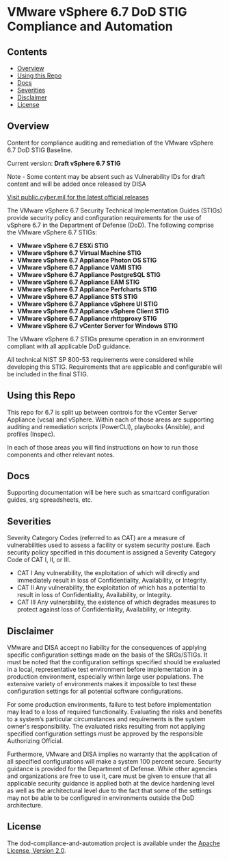 # VMware vSphere 6.7 DoD STIG Compliance and Automation

## Contents
- [Overview](#overview)
- [Using this Repo](#using-this-repo)
- [Docs](#docs)
- [Severities](#severties)
- [Disclaimer](#disclaimer)
- [License](#license)

## Overview
Content for compliance auditing and remediation of the VMware vSphere 6.7 DoD STIG Baseline.

Current version: **Draft vSphere 6.7 STIG**  

Note - Some content may be absent such as Vulnerability IDs for draft content and will be added once released by DISA  

[Visit public.cyber.mil for the latest official releases](https://public.cyber.mil/stigs/)

The VMware vSphere 6.7 Security Technical Implementation Guides (STIGs) provide security policy and configuration requirements for the use of vSphere 6.7 in the Department of Defense (DoD). The following comprise the VMware vSphere 6.7 STIGs:

- **VMware vSphere 6.7 ESXi STIG**
- **VMware vSphere 6.7 Virtual Machine STIG**
- **VMware vSphere 6.7 Appliance Photon OS STIG**
- **VMware vSphere 6.7 Appliance VAMI STIG**
- **VMware vSphere 6.7 Appliance PostgreSQL STIG**
- **VMware vSphere 6.7 Appliance EAM STIG**
- **VMware vSphere 6.7 Appliance Perfcharts STIG**
- **VMware vSphere 6.7 Appliance STS STIG**
- **VMware vSphere 6.7 Appliance vSphere UI STIG**
- **VMware vSphere 6.7 Appliance vSphere Client STIG**
- **VMware vSphere 6.7 Appliance rhttpproxy STIG**
- **VMware vSphere 6.7 vCenter Server for Windows STIG**

The VMware vSphere 6.7 STIGs presume operation in an environment compliant with all applicable DoD guidance.

All technical NIST SP 800-53 requirements were considered while developing this STIG. Requirements that are applicable and configurable will be included in the final STIG.

## Using this Repo

This repo for 6.7 is split up between controls for the vCenter Server Appliance (vcsa) and vSphere.  Within each of those areas are supporting auditing and remediation scripts (PowerCLI), playbooks (Ansible), and profiles (Inspec).  

In each of those areas you will find instructions on how to run those components and other relevant notes.  

## Docs

Supporting documentation will be here such as smartcard configuration guides, srg spreadsheets, etc.

## Severities

Severity Category Codes (referred to as CAT) are a measure of vulnerabilities used to assess a facility or system security posture. Each security policy specified in this document is assigned a Severity Category Code of CAT I, II, or III.

- CAT I Any vulnerability, the exploitation of which will directly and immediately result in loss of Confidentiality, Availability, or Integrity.
- CAT II Any vulnerability, the exploitation of which has a potential to result in loss of Confidentiality, Availability, or Integrity.
- CAT III Any vulnerability, the existence of which degrades measures to protect against loss of Confidentiality, Availability, or Integrity.

## Disclaimer

VMware and DISA accept no liability for the consequences of applying specific configuration settings made on the basis of the SRGs/STIGs. It must be noted that the configuration settings specified should be evaluated in a local, representative test environment before implementation in a production environment, especially within large user populations. The extensive variety of environments makes it impossible to test these configuration settings for all potential software configurations.

For some production environments, failure to test before implementation may lead to a loss of required functionality. Evaluating the risks and benefits to a system’s particular circumstances and requirements is the system owner's responsibility. The evaluated risks resulting from not applying specified configuration settings must be approved by the responsible Authorizing Official.

Furthermore, VMware and DISA implies no warranty that the application of all specified configurations will make a system 100 percent secure. Security guidance is provided for the Department of Defense. While other agencies and organizations are free to use it, care must be given to ensure that all applicable security guidance is applied both at the device hardening level as well as the architectural level due to the fact that some of the settings may not be able to be configured in environments outside the DoD architecture.

## License

The dod-compliance-and-automation project is available under the [Apache License, Version 2.0](LICENSE).
